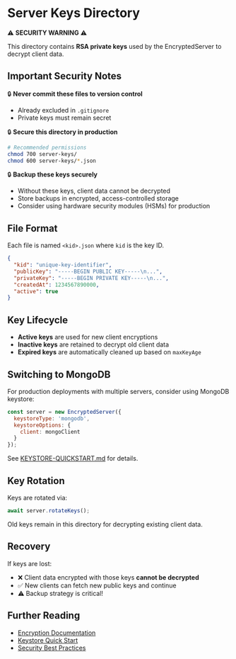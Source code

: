 # Server Keys Directory

⚠️ **SECURITY WARNING** ⚠️

This directory contains **RSA private keys** used by the EncryptedServer to decrypt client data.

## Important Security Notes

🔒 **Never commit these files to version control**  
- Already excluded in `.gitignore`
- Private keys must remain secret

🔒 **Secure this directory in production**
```bash
# Recommended permissions
chmod 700 server-keys/
chmod 600 server-keys/*.json
```

🔒 **Backup these keys securely**
- Without these keys, client data cannot be decrypted
- Store backups in encrypted, access-controlled storage
- Consider using hardware security modules (HSMs) for production

## File Format

Each file is named `<kid>.json` where `kid` is the key ID.

```json
{
  "kid": "unique-key-identifier",
  "publicKey": "-----BEGIN PUBLIC KEY-----\n...",
  "privateKey": "-----BEGIN PRIVATE KEY-----\n...",
  "createdAt": 1234567890000,
  "active": true
}
```

## Key Lifecycle

- **Active keys** are used for new client encryptions
- **Inactive keys** are retained to decrypt old client data
- **Expired keys** are automatically cleaned up based on `maxKeyAge`

## Switching to MongoDB

For production deployments with multiple servers, consider using MongoDB keystore:

```javascript
const server = new EncryptedServer({
  keystoreType: 'mongodb',
  keystoreOptions: {
    client: mongoClient
  }
});
```

See [KEYSTORE-QUICKSTART.md](../docs/KEYSTORE-QUICKSTART.md) for details.

## Key Rotation

Keys are rotated via:
```javascript
await server.rotateKeys();
```

Old keys remain in this directory for decrypting existing client data.

## Recovery

If keys are lost:
- ❌ Client data encrypted with those keys **cannot be decrypted**
- ✅ New clients can fetch new public keys and continue
- ⚠️ Backup strategy is critical!

## Further Reading

- [Encryption Documentation](../docs/ENCRYPTION.md)
- [Keystore Quick Start](../docs/KEYSTORE-QUICKSTART.md)
- [Security Best Practices](../docs/ENCRYPTION.md#security-model)
